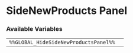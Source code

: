 # SideNewProducts Panel

### Available Variables
|||
|---|---|
| `%%GLOBAL_HideSideNewProductsPanel%%` |
